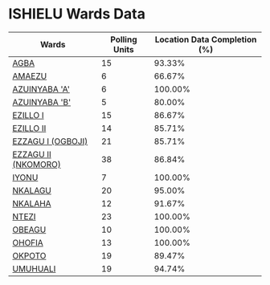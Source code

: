 
# ISHIELU Wards Data

| Wards | Polling Units | Location Data Completion (%) |
| ---- | ----- | ------- |
| [AGBA](./wards/2527-agba) | 15 | 93.33% |
| [AMAEZU](./wards/2528-amaezu) | 6 | 66.67% |
| [AZUINYABA 'A'](./wards/2529-azuinyaba-'a') | 6 | 100.00% |
| [AZUINYABA 'B'](./wards/2530-azuinyaba-'b') | 5 | 80.00% |
| [EZILLO I](./wards/2531-ezillo-i) | 15 | 86.67% |
| [EZILLO II](./wards/2532-ezillo-ii) | 14 | 85.71% |
| [EZZAGU I (OGBOJI)](./wards/2533-ezzagu-i-(ogboji)) | 21 | 85.71% |
| [EZZAGU II (NKOMORO)](./wards/2534-ezzagu-ii-(nkomoro)) | 38 | 86.84% |
| [IYONU](./wards/2535-iyonu) | 7 | 100.00% |
| [NKALAGU](./wards/2536-nkalagu) | 20 | 95.00% |
| [NKALAHA](./wards/2537-nkalaha) | 12 | 91.67% |
| [NTEZI](./wards/2538-ntezi) | 23 | 100.00% |
| [OBEAGU](./wards/2539-obeagu) | 10 | 100.00% |
| [OHOFIA](./wards/2540-ohofia) | 13 | 100.00% |
| [OKPOTO](./wards/2541-okpoto) | 19 | 89.47% |
| [UMUHUALI](./wards/2542-umuhuali) | 19 | 94.74% |




